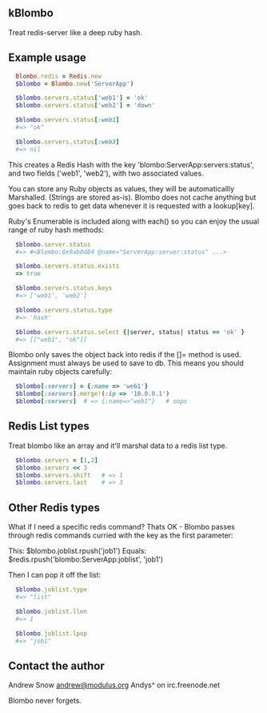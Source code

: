 ## kBlombo

Treat redis-server like a deep ruby hash.


## Example usage

```ruby
  Blombo.redis = Redis.new
  $blombo = Blombo.new('ServerApp')

  $blombo.servers.status['web1'] = 'ok'
  $blombo.servers.status['web2'] = 'down'

  $blombo.servers.status[:web1]
  #=> "ok" 

  $blombo.servers.status[:web3]
  #=> nil 
```

This creates a Redis Hash with the key 'blombo:ServerApp:servers:status', and two fields ('web1', 'web2'), with two associated values.

You can store any Ruby objects as values, they will be automaticallly Marshalled.  (Strings are stored as-is).  Blombo does not cache anything but goes back to redis to get data whenever it is requested with a lookup[key].

Ruby's Enumerable is included along with each() so you can enjoy the usual range of ruby hash methods:

```ruby
  $blombo.server.status
  #=> #<Blombo:0x9ab0d84 @name="ServerApp:server:status" ...>

  $blombo.servers.status.exists
  => true 

  $blombo.servers.status.keys
  #=> ['web1', 'web2']

  $blombo.servers.status.type
  #=> 'hash'  

  $blombo.servers.status.select {|server, status| status == 'ok' }
  #=> [["web1", "ok"]] 
```

Blombo only saves the object back into redis if the []= method is used. Assignment must always be used to save to db.  This means you should maintain ruby objects carefully:

```ruby
  $blombo[:servers] = {:name => 'web1'}
  $blombo[:servers].merge!(:ip => '10.0.0.1')
  $blombo[:servers]  # => {:name=>"web1"}   # oops
```

## Redis List types

Treat blombo like an array and it'll marshal data to a redis list type.

```ruby
  $blombo.servers = [1,2]
  $blombo.servers << 3
  $blombo.servers.shift   # => 1
  $blombo.servers.last    # => 3
```

## Other Redis types

What if I need a specific redis command?  Thats OK - Blombo passes through redis commands curried with the key as the first parameter:

This:    $blombo.joblist.rpush('job1')
Equals:  $redis.rpush('blombo:ServerApp:joblist', 'job1')

Then I can pop it off the list:

```ruby
  $blombo.joblist.type
  #=> "list" 

  $blombo.joblist.llen
  #=> 1 

  $blombo.joblist.lpop
  #=> "job1" 
```

## Contact the author

Andrew Snow <andrew@modulus.org>
Andys^ on irc.freenode.net


Blombo never forgets.
